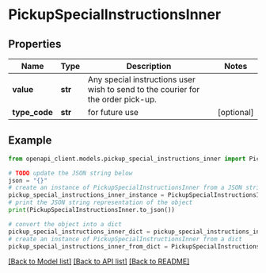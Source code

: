 # PickupSpecialInstructionsInner


## Properties

Name | Type | Description | Notes
------------ | ------------- | ------------- | -------------
**value** | **str** | Any special instructions user wish to send to the courier for the order pick-up. | 
**type_code** | **str** | for future use | [optional] 

## Example

```python
from openapi_client.models.pickup_special_instructions_inner import PickupSpecialInstructionsInner

# TODO update the JSON string below
json = "{}"
# create an instance of PickupSpecialInstructionsInner from a JSON string
pickup_special_instructions_inner_instance = PickupSpecialInstructionsInner.from_json(json)
# print the JSON string representation of the object
print(PickupSpecialInstructionsInner.to_json())

# convert the object into a dict
pickup_special_instructions_inner_dict = pickup_special_instructions_inner_instance.to_dict()
# create an instance of PickupSpecialInstructionsInner from a dict
pickup_special_instructions_inner_from_dict = PickupSpecialInstructionsInner.from_dict(pickup_special_instructions_inner_dict)
```
[[Back to Model list]](../README.md#documentation-for-models) [[Back to API list]](../README.md#documentation-for-api-endpoints) [[Back to README]](../README.md)


